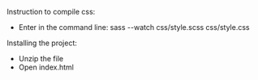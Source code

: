 Instruction to compile css:
  - Enter in the command line:  sass --watch css/style.scss css/style.css

Installing the project:
  - Unzip the file
  - Open index.html
